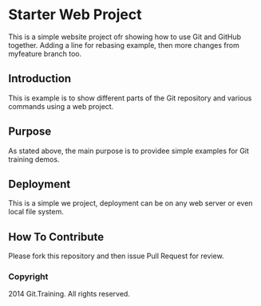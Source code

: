 # Starter Web Project

This is a simple website project ofr showing how to use Git and GitHub together.  Adding a line for rebasing example, then more changes from myfeature branch too.

## Introduction

This is example is to show different parts of the Git repository and various commands using a web project.

## Purpose

As stated above, the main purpose is to providee simple examples for Git training demos.

## Deployment

This is a simple we project, deployment can be on any web server or even local file system.

## How To Contribute

Please fork this repository and then issue Pull Request for review.

### Copyright
2014 Git.Training. All rights reserved.